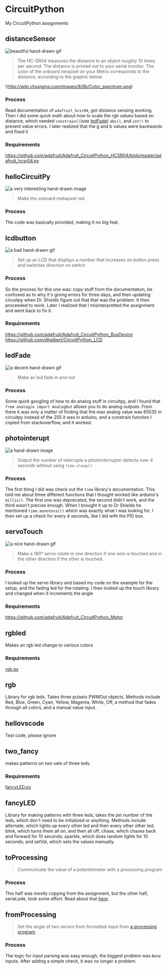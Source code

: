 # CircuitPython
My CircuitPython assignments

## distanceSensor
![beautiful hand-drawn gif](https://pipe.miroware.io/5b33cbc5121af80dc79b7407/distanceSensor.gif)
> The HC-SR04 measures the distance to an object roughly 10 times per second.
> The distance is printed out to your serial monitor.
> The color of the onboard neopixel on your Metro corresponds to the distance, according to the graphic below.

!(http://wiki.chssigma.com/images/8/8b/Color_spectrum.png)

### Process
Read documentation of `adafruit_hcsr04`, got distance sensing working. Then I did some quick math about how to scale the rgb values based on distance, which needed `constrain()`(see [ledFade](#ledFade)) `abs()`, and `int()` to prevent value errors. I later realized that the g and b values were backwards and fixed it
### Requirements
https://github.com/adafruit/Adafruit_CircuitPython_HCSR04/blob/master/adafruit_hcsr04.py

## helloCircuitPy
![a very interesting hand-drawn image](https://pipe.miroware.io/5b33cbc5121af80dc79b7407/hellointeresting.png)
> Make the onboard metapixel red
### Process
The code was basically provided, making it no big feat.

## lcdbutton
![a bad hand-drawn gif](https://pipe.miroware.io/5b33cbc5121af80dc79b7407/lcdbutton.gif)
> Set up an LCD that displays a number that increases on button press and switches direction on switch
### Process
So the process for this one was: copy stuff from the documentation, be confused as to why it's giving errors for three days, and then updating circuitpy when Dr. Shields figure out that that was the problem. It then proceeded to work. Later I realized that I misinterpretted the assignment and went back to fix it.
### Requirements
https://github.com/adafruit/Adafruit_CircuitPython_BusDevice
https://github.com/dhalbert/CircuitPython_LCD

## ledFade
![a decent hand-drawn gif](https://pipe.miroware.io/5b33cbc5121af80dc79b7407/LEDFade.gif)
> Make an led fade in and out
### Process
Some quick googling of how to do analog stuff in circuitpy, and I found that <code>from analogio import AnalogOut</code> allows you to do analog outputs. From there it was only a matter of finding that the max analog value was 65535 in circuitpy instead of the 255 it was in arduino, and a constrain function I copied from stackoverflow, and it worked.

## photointerupt
![a hand-drawn image](https://pipe.miroware.io/5b33cbc5121af80dc79b7407/photointerupt.png)
> Output the number of interrupts a photointerrupter detects over 4 seconds without using `time.sleep()`
### Process
The first thing I did was check out the `time` library's documentation. This told me about three different functions that I thought worked like arduino's `millis()`. The first one was deprecated, the second didn't work, and the third wasn't precise enough. When I brought it up to Dr Shields he mentioned `time.monotonic()` which was exactly what I was looking for. I then set up a check for every 4 seconds, like I did with the PID box.

## servoTouch
![a nice hand-drawn gif](https://pipe.miroware.io/5b33cbc5121af80dc79b7407/servoTouch.gif)
> Make a 180° servo rotate in one direction if one wire is touched and in the other direction if the other is touched.
### Process
I looked up the servo library and based my code on the example for the setup, and the fading led for the rotating. I then looked up the touch library and changed when it increments the angle
### Requirements
https://github.com/adafruit/Adafruit_CircuitPython_Motor

## rgbled
Makes an rgb led change to various colors
### Requirements
[rgb.py](#rgb)

## rgb
Library for rgb leds. Takes three pulseio PWMOut objects. Methods include Red, Blue, Green, Cyan, Yellow, Magenta, White, Off, a method that fades through all colors, and a manual value input.

## hellovscode
Test code, please ignore

## two_fancy
makes patterns on two sets of three leds.
### Requirements
[fancyLED.py](#fancyLED)

## fancyLED
Library for making patterns with three leds, takes the pin number of the leds, which don't need to be initialized or anything. Methods include alternate, which lights up every other led and then every other other led; blink, which turns them all on, and then all off; chase, which chases back and forward for 10 seconds; sparkle, which does random lights for 10 seconds; and setVal, which sets the values manually.

## toProcessing
> Communicate the value of a potentiometer with a processing program
### Process
This half was mostly copying from the assignment, but the other half, serial.pde, took some effort. Read about that [here](https://github.com/sshanks49/Processing#serial). 

## fromProcessing
> Set the angle of two servos from formatted input from [a processing program](https://github.com/sshanks49/Processing#tocircuitpy).
### Process
The logic for input parsing was easy enough, the biggest problem was `None` inputs. After adding a simple check, it was no longer a problem.
